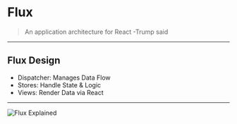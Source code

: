 # Flux 

>An application architecture for React
>-Trump said
---

## Flux Design

- Dispatcher: Manages Data Flow
- Stores: Handle State & Logic
- Views: Render Data via React

---

![Flux Explained](https://assets-cdn.github.com/images/modules/open_graph/github-octocat.png)
